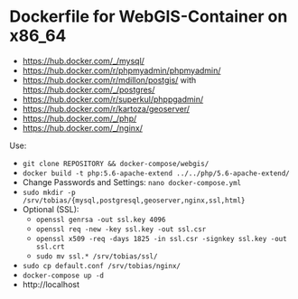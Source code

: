 # Dockerfile for WebGIS-Container on x86_64 
* https://hub.docker.com/_/mysql/
* https://hub.docker.com/r/phpmyadmin/phpmyadmin/
* https://hub.docker.com/r/mdillon/postgis/ with https://hub.docker.com/_/postgres/
* https://hub.docker.com/r/superkul/phppgadmin/
* https://hub.docker.com/r/kartoza/geoserver/
* https://hub.docker.com/_/php/
* https://hub.docker.com/_/nginx/

Use:
* ``` git clone REPOSITORY && docker-compose/webgis/ ```
* ``` docker build -t php:5.6-apache-extend ../../php/5.6-apache-extend/ ```
* Change Passwords and Settings: ``` nano docker-compose.yml ```
* ``` sudo mkdir -p /srv/tobias/{mysql,postgresql,geoserver,nginx,ssl,html} ```
* Optional (SSL): 
	* ``` openssl genrsa -out ssl.key 4096 ```
	* ``` openssl req -new -key ssl.key -out ssl.csr ```
	* ``` openssl x509 -req -days 1825 -in ssl.csr -signkey ssl.key -out ssl.crt ```
	* ``` sudo mv ssl.* /srv/tobias/ssl/ ```
* ``` sudo cp default.conf /srv/tobias/nginx/ ``` 
* ``` docker-compose up -d ```  
* http://localhost 